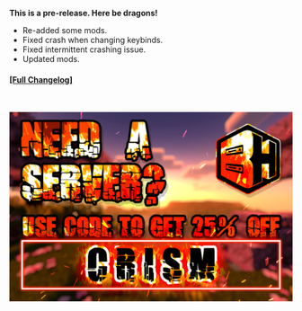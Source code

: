 




**This is a pre-release. Here be dragons!**

- Re-added some mods.
- Fixed crash when changing keybinds.
- Fixed intermittent crashing issue.
- Updated mods.


#### **[[Full Changelog]](https://wiki.crismpack.net/modpacks/breakneck-optimized/changelog/1.21/1.21.3#v4.3.0-alpha.2)**

<br>

<p><a href='https://bisecthosting.com/CRISM'><img src='https://github.com/CrismPack/CDN/blob/main/desc/breakneck/bh.png?raw=true' width='1000' /></a></p>